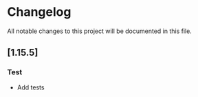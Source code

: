 # Changelog

All notable changes to this project will be documented in this file.

## [1.15.5]

### Test

- Add tests

<!-- generated by git-cliff -->
